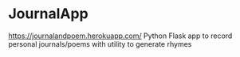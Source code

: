 # JournalApp

https://journalandpoem.herokuapp.com/
Python Flask app to record personal journals/poems with utility to generate rhymes
